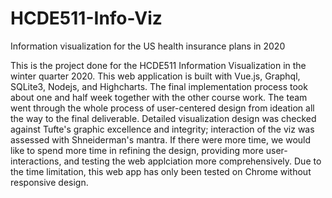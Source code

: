 # HCDE511-Info-Viz
Information visualization for the US health insurance plans in 2020

This is the project done for the HCDE511 Information Visualization in the winter quarter 2020. This web application is built with Vue.js, Graphql, SQLite3, Nodejs, and Highcharts. The final implementation process took about one and half week together with the other course work. The team went through the whole process of user-centered design from ideation all the way to the final deliverable. Detailed visualization design was checked against Tufte's graphic excellence and integrity; interaction of the viz was assessed with Shneiderman's mantra. If there were more time, we would like to spend more time in refining the design, providing more user-interactions, and testing the web applciation more comprehensively. Due to the time limitation, this web app has only been tested on Chrome without responsive design. 

